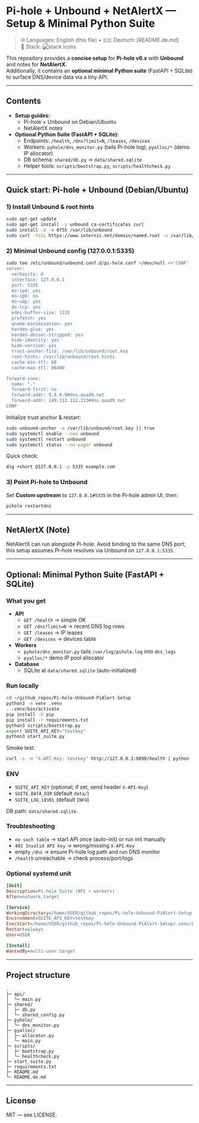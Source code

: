 # Pi-hole + Unbound + NetAlertX — Setup & Minimal Python Suite

> 🌐 Languages: English (this file) • 🇩🇪 Deutsch: [README.de.md]  
> 🧰 Stack: <img src="https://skillicons.dev/icons?i=linux,debian,ubuntu,raspberrypi,bash,python,fastapi,sqlite,docker" alt="stack icons" />

This repository provides a **concise setup** for **Pi-hole v6.x** with **Unbound** and notes for **NetAlertX**.  
Additionally, it contains an **optional minimal Python suite** (FastAPI + SQLite) to surface DNS/device data via a tiny API.

---

## Contents

- **Setup guides:**
  - Pi-hole + Unbound on Debian/Ubuntu
  - NetAlertX notes
- **Optional Python Suite (FastAPI + SQLite):**
  - Endpoints: `/health`, `/dns?limit=N`, `/leases`, `/devices`
  - Workers: `pyhole/dns_monitor.py` (tails Pi-hole log), `pyalloc/*` (demo IP allocator)
  - DB schema: `shared/db.py` → `data/shared.sqlite`
  - Helper tools: `scripts/bootstrap.py`, `scripts/healthcheck.py`

---

## Quick start: Pi-hole + Unbound (Debian/Ubuntu)

### 1) Install Unbound & root hints

~~~bash
sudo apt-get update
sudo apt-get install -y unbound ca-certificates curl
sudo install -d -m 0755 /var/lib/unbound
sudo curl -fsSL https://www.internic.net/domain/named.root -o /var/lib/unbound/root.hints
~~~

### 2) Minimal Unbound config (127.0.0.1:5335)

~~~bash
sudo tee /etc/unbound/unbound.conf.d/pi-hole.conf >/dev/null <<'CONF'
server:
  verbosity: 0
  interface: 127.0.0.1
  port: 5335
  do-ip4: yes
  do-ip6: no
  do-udp: yes
  do-tcp: yes
  edns-buffer-size: 1232
  prefetch: yes
  qname-minimisation: yes
  harden-glue: yes
  harden-dnssec-stripped: yes
  hide-identity: yes
  hide-version: yes
  trust-anchor-file: /var/lib/unbound/root.key
  root-hints: /var/lib/unbound/root.hints
  cache-min-ttl: 60
  cache-max-ttl: 86400

forward-zone:
  name: "."
  forward-first: no
  forward-addr: 9.9.9.9#dns.quad9.net
  forward-addr: 149.112.112.112#dns.quad9.net
CONF
~~~

Initialize trust anchor & restart:

~~~bash
sudo unbound-anchor -a /var/lib/unbound/root.key || true
sudo systemctl enable --now unbound
sudo systemctl restart unbound
sudo systemctl status --no-pager unbound
~~~

Quick check:

~~~bash
dig +short @127.0.0.1 -p 5335 example.com
~~~

### 3) Point Pi-hole to Unbound

Set **Custom upstream** to `127.0.0.1#5335` in the Pi-hole admin UI, then:

~~~bash
pihole restartdns
~~~

---

## NetAlertX (Note)

NetAlertX can run alongside Pi-hole. Avoid binding to the same DNS port; this setup assumes Pi-hole resolves via Unbound on `127.0.0.1:5335`.

---

## Optional: Minimal Python Suite (FastAPI + SQLite)

### What you get

- **API**
  - `GET /health` → simple OK
  - `GET /dns?limit=N` → recent DNS log rows
  - `GET /leases` → IP leases
  - `GET /devices` → devices table
- **Workers**
  - `pyhole/dns_monitor.py` tails `/var/log/pihole.log` into `dns_logs`
  - `pyalloc/*` demo IP pool allocator
- **Database**
  - SQLite at `data/shared.sqlite` (auto-initialized)

### Run locally

~~~bash
cd ~/github_repos/Pi-hole-Unbound-PiAlert-Setup
python3 -m venv .venv
. .venv/bin/activate
pip install -U pip
pip install -r requirements.txt
python3 scripts/bootstrap.py
export SUITE_API_KEY="testkey"
python3 start_suite.py
~~~

Smoke test:

~~~bash
curl -s -H "X-API-Key: testkey" http://127.0.0.1:8090/health | python -m json.tool
~~~

### ENV

- `SUITE_API_KEY` (optional; if set, send header `X-API-Key`)
- `SUITE_DATA_DIR` (default `data/`)
- `SUITE_LOG_LEVEL` (default `INFO`)

DB path: `data/shared.sqlite`.

### Troubleshooting

- `no such table` → start API once (auto-init) or run init manually
- `401 Invalid API key` → wrong/missing `X-API-Key`
- empty `/dns` → ensure Pi-hole log path and run DNS monitor
- `/health` unreachable → check process/port/logs

### Optional systemd unit

~~~ini
[Unit]
Description=Pi-hole Suite (API + workers)
After=network.target

[Service]
WorkingDirectory=/home/USER/github_repos/Pi-hole-Unbound-PiAlert-Setup
Environment=SUITE_API_KEY=testkey
ExecStart=/home/USER/github_repos/Pi-hole-Unbound-PiAlert-Setup/.venv/bin/python start_suite.py
Restart=always
User=USER

[Install]
WantedBy=multi-user.target
~~~

---

## Project structure

~~~text
.
├─ api/
│  └─ main.py
├─ shared/
│  ├─ db.py
│  └─ shared_config.py
├─ pyhole/
│  └─ dns_monitor.py
├─ pyalloc/
│  ├─ allocator.py
│  └─ main.py
├─ scripts/
│  ├─ bootstrap.py
│  └─ healthcheck.py
├─ start_suite.py
├─ requirements.txt
├─ README.md
└─ README.de.md
~~~

---

## License

MIT — see LICENSE.

